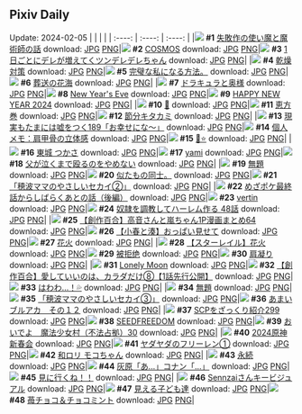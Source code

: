 ## Pixiv Daily
Update: 2024-02-05
|      |      |      |
| :----: | :----: | :----: |
|![](https://pixiv.microyu.workers.dev/c/240x480/img-master/img/2024/02/03/11/41/50/115718168_p0_master1200.jpg) **#1** [失敗作の使い魔と魔術師の話](https://www.pixiv.net/artworks/115718168) download: [JPG](https://pixiv.microyu.workers.dev/img-original/img/2024/02/03/11/41/50/115718168_p0.jpg) [PNG](https://pixiv.microyu.workers.dev/img-original/img/2024/02/03/11/41/50/115718168_p0.png)|![](https://pixiv.microyu.workers.dev/c/240x480/img-master/img/2024/02/03/00/00/27/115706657_p0_master1200.jpg) **#2** [COSMOS](https://www.pixiv.net/artworks/115706657) download: [JPG](https://pixiv.microyu.workers.dev/img-original/img/2024/02/03/00/00/27/115706657_p0.jpg) [PNG](https://pixiv.microyu.workers.dev/img-original/img/2024/02/03/00/00/27/115706657_p0.png)|![](https://pixiv.microyu.workers.dev/c/240x480/img-master/img/2024/02/03/00/02/39/115706943_p0_master1200.jpg) **#3** [1日ごとにデレが増えてくツンデレデレちゃん](https://www.pixiv.net/artworks/115706943) download: [JPG](https://pixiv.microyu.workers.dev/img-original/img/2024/02/03/00/02/39/115706943_p0.jpg) [PNG](https://pixiv.microyu.workers.dev/img-original/img/2024/02/03/00/02/39/115706943_p0.png)|
|![](https://pixiv.microyu.workers.dev/c/240x480/img-master/img/2024/02/03/00/03/26/115707013_p0_master1200.jpg) **#4** [乾燥対策](https://www.pixiv.net/artworks/115707013) download: [JPG](https://pixiv.microyu.workers.dev/img-original/img/2024/02/03/00/03/26/115707013_p0.jpg) [PNG](https://pixiv.microyu.workers.dev/img-original/img/2024/02/03/00/03/26/115707013_p0.png)|![](https://pixiv.microyu.workers.dev/c/240x480/img-master/img/2024/02/04/07/31/03/115746285_p0_master1200.jpg) **#5** [完璧な私になる方法。](https://www.pixiv.net/artworks/115746285) download: [JPG](https://pixiv.microyu.workers.dev/img-original/img/2024/02/04/07/31/03/115746285_p0.jpg) [PNG](https://pixiv.microyu.workers.dev/img-original/img/2024/02/04/07/31/03/115746285_p0.png)|![](https://pixiv.microyu.workers.dev/c/240x480/img-master/img/2024/02/04/00/01/06/115738312_p0_master1200.jpg) **#6** [葬送の花海](https://www.pixiv.net/artworks/115738312) download: [JPG](https://pixiv.microyu.workers.dev/img-original/img/2024/02/04/00/01/06/115738312_p0.jpg) [PNG](https://pixiv.microyu.workers.dev/img-original/img/2024/02/04/00/01/06/115738312_p0.png)|
|![](https://pixiv.microyu.workers.dev/c/240x480/img-master/img/2024/02/03/16/46/20/115724616_p0_master1200.jpg) **#7** [ドラキュラと奥様](https://www.pixiv.net/artworks/115724616) download: [JPG](https://pixiv.microyu.workers.dev/img-original/img/2024/02/03/16/46/20/115724616_p0.jpg) [PNG](https://pixiv.microyu.workers.dev/img-original/img/2024/02/03/16/46/20/115724616_p0.png)|![](https://pixiv.microyu.workers.dev/c/240x480/img-master/img/2024/02/04/01/21/49/115741092_p0_master1200.jpg) **#8** [New Year's Eve](https://www.pixiv.net/artworks/115741092) download: [JPG](https://pixiv.microyu.workers.dev/img-original/img/2024/02/04/01/21/49/115741092_p0.jpg) [PNG](https://pixiv.microyu.workers.dev/img-original/img/2024/02/04/01/21/49/115741092_p0.png)|![](https://pixiv.microyu.workers.dev/c/240x480/img-master/img/2024/02/04/08/00/40/115738168_p0_master1200.jpg) **#9** [HAPPY NEW YEAR 2024](https://www.pixiv.net/artworks/115738168) download: [JPG](https://pixiv.microyu.workers.dev/img-original/img/2024/02/04/08/00/40/115738168_p0.jpg) [PNG](https://pixiv.microyu.workers.dev/img-original/img/2024/02/04/08/00/40/115738168_p0.png)|
|![](https://pixiv.microyu.workers.dev/c/240x480/img-master/img/2024/02/04/13/32/58/115738328_p0_master1200.jpg) **#10** [👹](https://www.pixiv.net/artworks/115738328) download: [JPG](https://pixiv.microyu.workers.dev/img-original/img/2024/02/04/13/32/58/115738328_p0.jpg) [PNG](https://pixiv.microyu.workers.dev/img-original/img/2024/02/04/13/32/58/115738328_p0.png)|![](https://pixiv.microyu.workers.dev/c/240x480/img-master/img/2024/02/03/23/22/52/115736768_p0_master1200.jpg) **#11** [恵方巻](https://www.pixiv.net/artworks/115736768) download: [JPG](https://pixiv.microyu.workers.dev/img-original/img/2024/02/03/23/22/52/115736768_p0.jpg) [PNG](https://pixiv.microyu.workers.dev/img-original/img/2024/02/03/23/22/52/115736768_p0.png)|![](https://pixiv.microyu.workers.dev/c/240x480/img-master/img/2024/02/04/01/35/00/115741371_p0_master1200.jpg) **#12** [節分キタカミ](https://www.pixiv.net/artworks/115741371) download: [JPG](https://pixiv.microyu.workers.dev/img-original/img/2024/02/04/01/35/00/115741371_p0.jpg) [PNG](https://pixiv.microyu.workers.dev/img-original/img/2024/02/04/01/35/00/115741371_p0.png)|
|![](https://pixiv.microyu.workers.dev/c/240x480/img-master/img/2024/02/04/18/01/26/115759557_p0_master1200.jpg) **#13** [現実もたまには嘘をつく189「お幸せにな～」](https://www.pixiv.net/artworks/115759557) download: [JPG](https://pixiv.microyu.workers.dev/img-original/img/2024/02/04/18/01/26/115759557_p0.jpg) [PNG](https://pixiv.microyu.workers.dev/img-original/img/2024/02/04/18/01/26/115759557_p0.png)|![](https://pixiv.microyu.workers.dev/c/240x480/img-master/img/2024/02/03/06/00/07/115713371_p0_master1200.jpg) **#14** [個人メモ：肩甲骨の立体感](https://www.pixiv.net/artworks/115713371) download: [JPG](https://pixiv.microyu.workers.dev/img-original/img/2024/02/03/06/00/07/115713371_p0.jpg) [PNG](https://pixiv.microyu.workers.dev/img-original/img/2024/02/03/06/00/07/115713371_p0.png)|![](https://pixiv.microyu.workers.dev/c/240x480/img-master/img/2024/02/04/00/02/36/115738478_p0_master1200.jpg) **#15** [🦄⭐️](https://www.pixiv.net/artworks/115738478) download: [JPG](https://pixiv.microyu.workers.dev/img-original/img/2024/02/04/00/02/36/115738478_p0.jpg) [PNG](https://pixiv.microyu.workers.dev/img-original/img/2024/02/04/00/02/36/115738478_p0.png)|
|![](https://pixiv.microyu.workers.dev/c/240x480/img-master/img/2024/02/03/19/00/45/115728172_p0_master1200.jpg) **#16** [東城 つかさ](https://www.pixiv.net/artworks/115728172) download: [JPG](https://pixiv.microyu.workers.dev/img-original/img/2024/02/03/19/00/45/115728172_p0.jpg) [PNG](https://pixiv.microyu.workers.dev/img-original/img/2024/02/03/19/00/45/115728172_p0.png)|![](https://pixiv.microyu.workers.dev/c/240x480/img-master/img/2024/02/03/15/32/35/115722963_p0_master1200.jpg) **#17** [yami](https://www.pixiv.net/artworks/115722963) download: [JPG](https://pixiv.microyu.workers.dev/img-original/img/2024/02/03/15/32/35/115722963_p0.jpg) [PNG](https://pixiv.microyu.workers.dev/img-original/img/2024/02/03/15/32/35/115722963_p0.png)|![](https://pixiv.microyu.workers.dev/c/240x480/img-master/img/2024/02/03/00/49/46/115708713_p0_master1200.jpg) **#18** [父が泣くまで殴るのをやめない](https://www.pixiv.net/artworks/115708713) download: [JPG](https://pixiv.microyu.workers.dev/img-original/img/2024/02/03/00/49/46/115708713_p0.jpg) [PNG](https://pixiv.microyu.workers.dev/img-original/img/2024/02/03/00/49/46/115708713_p0.png)|
|![](https://pixiv.microyu.workers.dev/c/240x480/img-master/img/2024/02/04/14/29/13/115754182_p0_master1200.jpg) **#19** [無題](https://www.pixiv.net/artworks/115754182) download: [JPG](https://pixiv.microyu.workers.dev/img-original/img/2024/02/04/14/29/13/115754182_p0.jpg) [PNG](https://pixiv.microyu.workers.dev/img-original/img/2024/02/04/14/29/13/115754182_p0.png)|![](https://pixiv.microyu.workers.dev/c/240x480/img-master/img/2024/02/03/15/25/54/115722859_p0_master1200.jpg) **#20** [似たもの同士。](https://www.pixiv.net/artworks/115722859) download: [JPG](https://pixiv.microyu.workers.dev/img-original/img/2024/02/03/15/25/54/115722859_p0.jpg) [PNG](https://pixiv.microyu.workers.dev/img-original/img/2024/02/03/15/25/54/115722859_p0.png)|![](https://pixiv.microyu.workers.dev/c/240x480/img-master/img/2024/02/03/18/35/27/115727446_p0_master1200.jpg) **#21** [「穂波ママのやさしいセカイ②」](https://www.pixiv.net/artworks/115727446) download: [JPG](https://pixiv.microyu.workers.dev/img-original/img/2024/02/03/18/35/27/115727446_p0.jpg) [PNG](https://pixiv.microyu.workers.dev/img-original/img/2024/02/03/18/35/27/115727446_p0.png)|
|![](https://pixiv.microyu.workers.dev/c/240x480/img-master/img/2024/02/04/02/18/26/115742267_p0_master1200.jpg) **#22** [めざポケ最終話からしばらくあとの話（後編）](https://www.pixiv.net/artworks/115742267) download: [JPG](https://pixiv.microyu.workers.dev/img-original/img/2024/02/04/02/18/26/115742267_p0.jpg) [PNG](https://pixiv.microyu.workers.dev/img-original/img/2024/02/04/02/18/26/115742267_p0.png)|![](https://pixiv.microyu.workers.dev/c/240x480/img-master/img/2024/02/04/03/41/40/115743709_p0_master1200.jpg) **#23** [vertin](https://www.pixiv.net/artworks/115743709) download: [JPG](https://pixiv.microyu.workers.dev/img-original/img/2024/02/04/03/41/40/115743709_p0.jpg) [PNG](https://pixiv.microyu.workers.dev/img-original/img/2024/02/04/03/41/40/115743709_p0.png)|![](https://pixiv.microyu.workers.dev/c/240x480/img-master/img/2024/02/03/00/04/52/115707110_p0_master1200.jpg) **#24** [奴隷を調教してハーレム作る 48話](https://www.pixiv.net/artworks/115707110) download: [JPG](https://pixiv.microyu.workers.dev/img-original/img/2024/02/03/00/04/52/115707110_p0.jpg) [PNG](https://pixiv.microyu.workers.dev/img-original/img/2024/02/03/00/04/52/115707110_p0.png)|
|![](https://pixiv.microyu.workers.dev/c/240x480/img-master/img/2024/02/03/00/03/44/115707033_p0_master1200.jpg) **#25** [【創作百合】高音さんと嵐ちゃん1P漫画まとめ64](https://www.pixiv.net/artworks/115707033) download: [JPG](https://pixiv.microyu.workers.dev/img-original/img/2024/02/03/00/03/44/115707033_p0.jpg) [PNG](https://pixiv.microyu.workers.dev/img-original/img/2024/02/03/00/03/44/115707033_p0.png)|![](https://pixiv.microyu.workers.dev/c/240x480/img-master/img/2024/02/03/21/09/26/115732109_p0_master1200.jpg) **#26** [【小春と湊】おっぱい見せて](https://www.pixiv.net/artworks/115732109) download: [JPG](https://pixiv.microyu.workers.dev/img-original/img/2024/02/03/21/09/26/115732109_p0.jpg) [PNG](https://pixiv.microyu.workers.dev/img-original/img/2024/02/03/21/09/26/115732109_p0.png)|![](https://pixiv.microyu.workers.dev/c/240x480/img-master/img/2024/02/03/18/56/49/115727998_p0_master1200.jpg) **#27** [花火](https://www.pixiv.net/artworks/115727998) download: [JPG](https://pixiv.microyu.workers.dev/img-original/img/2024/02/03/18/56/49/115727998_p0.jpg) [PNG](https://pixiv.microyu.workers.dev/img-original/img/2024/02/03/18/56/49/115727998_p0.png)|
|![](https://pixiv.microyu.workers.dev/c/240x480/img-master/img/2024/02/03/11/01/29/115714785_p0_master1200.jpg) **#28** [【スターレイル】花火](https://www.pixiv.net/artworks/115714785) download: [JPG](https://pixiv.microyu.workers.dev/img-original/img/2024/02/03/11/01/29/115714785_p0.jpg) [PNG](https://pixiv.microyu.workers.dev/img-original/img/2024/02/03/11/01/29/115714785_p0.png)|![](https://pixiv.microyu.workers.dev/c/240x480/img-master/img/2024/02/03/19/42/27/115729280_p0_master1200.jpg) **#29** [被拒绝](https://www.pixiv.net/artworks/115729280) download: [JPG](https://pixiv.microyu.workers.dev/img-original/img/2024/02/03/19/42/27/115729280_p0.jpg) [PNG](https://pixiv.microyu.workers.dev/img-original/img/2024/02/03/19/42/27/115729280_p0.png)|![](https://pixiv.microyu.workers.dev/c/240x480/img-master/img/2024/02/04/17/43/00/115750077_p0_master1200.jpg) **#30** [肩凝り](https://www.pixiv.net/artworks/115750077) download: [JPG](https://pixiv.microyu.workers.dev/img-original/img/2024/02/04/17/43/00/115750077_p0.jpg) [PNG](https://pixiv.microyu.workers.dev/img-original/img/2024/02/04/17/43/00/115750077_p0.png)|
|![](https://pixiv.microyu.workers.dev/c/240x480/img-master/img/2024/02/03/01/15/40/115709486_p0_master1200.jpg) **#31** [Lonely Moon](https://www.pixiv.net/artworks/115709486) download: [JPG](https://pixiv.microyu.workers.dev/img-original/img/2024/02/03/01/15/40/115709486_p0.jpg) [PNG](https://pixiv.microyu.workers.dev/img-original/img/2024/02/03/01/15/40/115709486_p0.png)|![](https://pixiv.microyu.workers.dev/c/240x480/img-master/img/2024/02/04/20/07/02/115763530_p0_master1200.jpg) **#32** [【創作百合】愛していいのは、カラダだけ⑧【1話先行公開】](https://www.pixiv.net/artworks/115763530) download: [JPG](https://pixiv.microyu.workers.dev/img-original/img/2024/02/04/20/07/02/115763530_p0.jpg) [PNG](https://pixiv.microyu.workers.dev/img-original/img/2024/02/04/20/07/02/115763530_p0.png)|![](https://pixiv.microyu.workers.dev/c/240x480/img-master/img/2024/02/03/00/00/54/115706741_p0_master1200.jpg) **#33** [はわわ…！💦](https://www.pixiv.net/artworks/115706741) download: [JPG](https://pixiv.microyu.workers.dev/img-original/img/2024/02/03/00/00/54/115706741_p0.jpg) [PNG](https://pixiv.microyu.workers.dev/img-original/img/2024/02/03/00/00/54/115706741_p0.png)|
|![](https://pixiv.microyu.workers.dev/c/240x480/img-master/img/2024/02/03/21/24/10/115732603_p0_master1200.jpg) **#34** [無題](https://www.pixiv.net/artworks/115732603) download: [JPG](https://pixiv.microyu.workers.dev/img-original/img/2024/02/03/21/24/10/115732603_p0.jpg) [PNG](https://pixiv.microyu.workers.dev/img-original/img/2024/02/03/21/24/10/115732603_p0.png)|![](https://pixiv.microyu.workers.dev/c/240x480/img-master/img/2024/02/04/18/14/42/115760045_p0_master1200.jpg) **#35** [「穂波ママのやさしいセカイ③」](https://www.pixiv.net/artworks/115760045) download: [JPG](https://pixiv.microyu.workers.dev/img-original/img/2024/02/04/18/14/42/115760045_p0.jpg) [PNG](https://pixiv.microyu.workers.dev/img-original/img/2024/02/04/18/14/42/115760045_p0.png)|![](https://pixiv.microyu.workers.dev/c/240x480/img-master/img/2024/02/03/00/00/26/115706653_p0_master1200.jpg) **#36** [あまいブルアカ　その１２](https://www.pixiv.net/artworks/115706653) download: [JPG](https://pixiv.microyu.workers.dev/img-original/img/2024/02/03/00/00/26/115706653_p0.jpg) [PNG](https://pixiv.microyu.workers.dev/img-original/img/2024/02/03/00/00/26/115706653_p0.png)|
|![](https://pixiv.microyu.workers.dev/c/240x480/img-master/img/2024/02/03/21/00/30/115731789_p0_master1200.jpg) **#37** [SCPをざっくり紹介299](https://www.pixiv.net/artworks/115731789) download: [JPG](https://pixiv.microyu.workers.dev/img-original/img/2024/02/03/21/00/30/115731789_p0.jpg) [PNG](https://pixiv.microyu.workers.dev/img-original/img/2024/02/03/21/00/30/115731789_p0.png)|![](https://pixiv.microyu.workers.dev/c/240x480/img-master/img/2024/02/03/11/35/09/115718171_p0_master1200.jpg) **#38** [SEEDFREEDOM](https://www.pixiv.net/artworks/115718171) download: [JPG](https://pixiv.microyu.workers.dev/img-original/img/2024/02/03/11/35/09/115718171_p0.jpg) [PNG](https://pixiv.microyu.workers.dev/img-original/img/2024/02/03/11/35/09/115718171_p0.png)|![](https://pixiv.microyu.workers.dev/c/240x480/img-master/img/2024/02/03/12/03/28/115718789_p0_master1200.jpg) **#39** [おいでよ　魔法少女村（不法占拠）30](https://www.pixiv.net/artworks/115718789) download: [JPG](https://pixiv.microyu.workers.dev/img-original/img/2024/02/03/12/03/28/115718789_p0.jpg) [PNG](https://pixiv.microyu.workers.dev/img-original/img/2024/02/03/12/03/28/115718789_p0.png)|
|![](https://pixiv.microyu.workers.dev/c/240x480/img-master/img/2024/02/03/01/06/12/115709207_p0_master1200.jpg) **#40** [2024原神新春会](https://www.pixiv.net/artworks/115709207) download: [JPG](https://pixiv.microyu.workers.dev/img-original/img/2024/02/03/01/06/12/115709207_p0.jpg) [PNG](https://pixiv.microyu.workers.dev/img-original/img/2024/02/03/01/06/12/115709207_p0.png)|![](https://pixiv.microyu.workers.dev/c/240x480/img-master/img/2024/02/03/18/39/10/115727538_p0_master1200.jpg) **#41** [ヤダヤダのフリーレン①](https://www.pixiv.net/artworks/115727538) download: [JPG](https://pixiv.microyu.workers.dev/img-original/img/2024/02/03/18/39/10/115727538_p0.jpg) [PNG](https://pixiv.microyu.workers.dev/img-original/img/2024/02/03/18/39/10/115727538_p0.png)|![](https://pixiv.microyu.workers.dev/c/240x480/img-master/img/2024/02/04/11/18/35/115749997_p0_master1200.jpg) **#42** [和ロリ モコちゃん](https://www.pixiv.net/artworks/115749997) download: [JPG](https://pixiv.microyu.workers.dev/img-original/img/2024/02/04/11/18/35/115749997_p0.jpg) [PNG](https://pixiv.microyu.workers.dev/img-original/img/2024/02/04/11/18/35/115749997_p0.png)|
|![](https://pixiv.microyu.workers.dev/c/240x480/img-master/img/2024/02/03/20/27/47/115730702_p0_master1200.jpg) **#43** [永続](https://www.pixiv.net/artworks/115730702) download: [JPG](https://pixiv.microyu.workers.dev/img-original/img/2024/02/03/20/27/47/115730702_p0.jpg) [PNG](https://pixiv.microyu.workers.dev/img-original/img/2024/02/03/20/27/47/115730702_p0.png)|![](https://pixiv.microyu.workers.dev/c/240x480/img-master/img/2024/02/03/16/32/27/115724305_p0_master1200.jpg) **#44** [灰原「あ…」コナン「…」](https://www.pixiv.net/artworks/115724305) download: [JPG](https://pixiv.microyu.workers.dev/img-original/img/2024/02/03/16/32/27/115724305_p0.jpg) [PNG](https://pixiv.microyu.workers.dev/img-original/img/2024/02/03/16/32/27/115724305_p0.png)|![](https://pixiv.microyu.workers.dev/c/240x480/img-master/img/2024/02/04/00/10/05/115738895_p0_master1200.jpg) **#45** [見に行くね！！](https://www.pixiv.net/artworks/115738895) download: [JPG](https://pixiv.microyu.workers.dev/img-original/img/2024/02/04/00/10/05/115738895_p0.jpg) [PNG](https://pixiv.microyu.workers.dev/img-original/img/2024/02/04/00/10/05/115738895_p0.png)|
|![](https://pixiv.microyu.workers.dev/c/240x480/img-master/img/2024/02/04/01/11/30/115740841_p0_master1200.jpg) **#46** [Sennzaiさんキービジュアル](https://www.pixiv.net/artworks/115740841) download: [JPG](https://pixiv.microyu.workers.dev/img-original/img/2024/02/04/01/11/30/115740841_p0.jpg) [PNG](https://pixiv.microyu.workers.dev/img-original/img/2024/02/04/01/11/30/115740841_p0.png)|![](https://pixiv.microyu.workers.dev/c/240x480/img-master/img/2024/02/03/15/16/28/115722692_p0_master1200.jpg) **#47** [見える子ども達](https://www.pixiv.net/artworks/115722692) download: [JPG](https://pixiv.microyu.workers.dev/img-original/img/2024/02/03/15/16/28/115722692_p0.jpg) [PNG](https://pixiv.microyu.workers.dev/img-original/img/2024/02/03/15/16/28/115722692_p0.png)|![](https://pixiv.microyu.workers.dev/c/240x480/img-master/img/2024/02/03/11/48/34/115718399_p0_master1200.jpg) **#48** [苺チョコ＆チョコミント](https://www.pixiv.net/artworks/115718399) download: [JPG](https://pixiv.microyu.workers.dev/img-original/img/2024/02/03/11/48/34/115718399_p0.jpg) [PNG](https://pixiv.microyu.workers.dev/img-original/img/2024/02/03/11/48/34/115718399_p0.png)|
